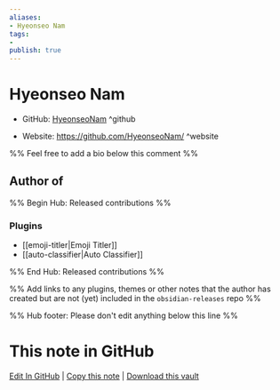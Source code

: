 ```yaml
---
aliases:
- Hyeonseo Nam
tags:
- 
publish: true
---
```


# Hyeonseo Nam

- GitHub: [HyeonseoNam](https://github.com/HyeonseoNam/) ^github
<!-- - Discord: `@` ^discord-->
- Website: <https://github.com/HyeonseoNam/> ^website
<!-- - [[Publish sites|Publish site]]: <https://> ^publish-->

%% Feel free to add a bio below this comment %%


## Author of

%% Begin Hub: Released contributions %%
### Plugins
- [[emoji-titler|Emoji Titler]]
- [[auto-classifier|Auto Classifier]]

%% End Hub: Released contributions %%

%% Add links to any plugins, themes or other notes that the author has created but are not (yet) included in the `obsidian-releases` repo %%

<!--
### Unlisted plugins
-->

<!--
### Others
-->

<!--
## Sponsor this author
-->

<!-- - [[GitHub sponsors]]: [Sponsor @HyeonseoNam on GitHub Sponsors](https://github.com/sponsors/HyeonseoNam) ^github-sponsor-->
<!-- - [[Buy me a coffee]]: <https://> ^buy-me-a-coffee-->
<!-- - [[PayPal]]: <https://> ^paypal-->
<!-- - [[Patreon]]: <https://> ^patreon-->

<!--
## Follow this author
-->

<!-- - [[YouTube Channels|On YouTube]]: <https://> ^youtube-->
<!-- - Twitter: <https://> ^twitter-->
<!-- - ... -->

%% Hub footer: Please don't edit anything below this line %%

# This note in GitHub

<span class="git-footer">[Edit In GitHub](https://github.dev/obsidian-community/obsidian-hub/blob/main/01%20-%20Community/People/HyeonseoNam.md "git-hub-edit-note") | [Copy this note](https://raw.githubusercontent.com/obsidian-community/obsidian-hub/main/01%20-%20Community/People/HyeonseoNam.md "git-hub-copy-note") | [Download this vault](https://github.com/obsidian-community/obsidian-hub/archive/refs/heads/main.zip "git-hub-download-vault") </span>
